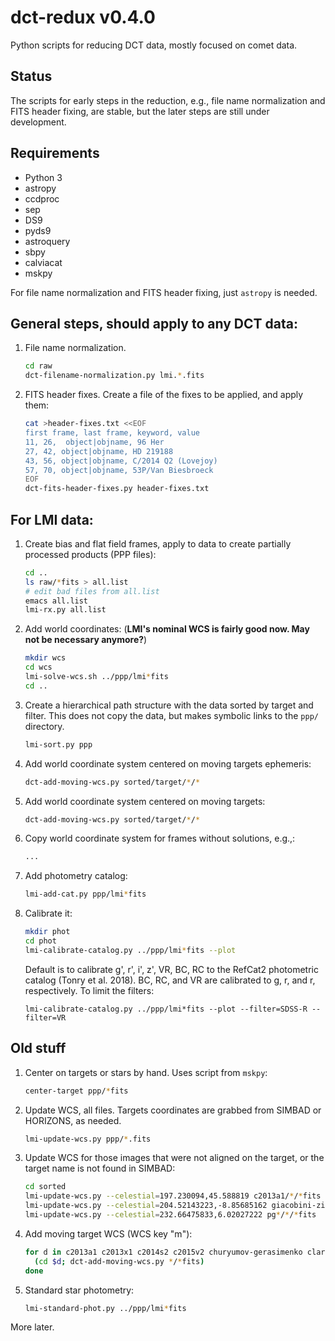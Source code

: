 # dct-redux v0.4.0
Python scripts for reducing DCT data, mostly focused on comet data.

## Status
The scripts for early steps in the reduction, e.g., file name normalization and FITS header fixing, are stable, but the later steps are still under development.

## Requirements
* Python 3
* astropy
* ccdproc
* sep
* DS9
* pyds9
* astroquery
* sbpy
* calviacat
* mskpy

For file name normalization and FITS header fixing, just `astropy` is needed.

## General steps, should apply to any DCT data:
1. File name normalization.
   ```bash
   cd raw
   dct-filename-normalization.py lmi.*.fits
   ```
1. FITS header fixes.  Create a file of the fixes to be applied, and apply them:
   ```bash
   cat >header-fixes.txt <<EOF
   first frame, last frame, keyword, value
   11, 26,	object|objname, 96 Her
   27, 42, object|objname, HD 219188
   43, 56, object|objname, C/2014 Q2 (Lovejoy)
   57, 70, object|objname, 53P/Van Biesbroeck
   EOF
   dct-fits-header-fixes.py header-fixes.txt
   ```
## For LMI data:

1. Create bias and flat field frames, apply to data to create partially processed products (PPP files):
   ```bash
   cd ..
   ls raw/*fits > all.list
   # edit bad files from all.list
   emacs all.list
   lmi-rx.py all.list
   ```

1. Add world coordinates: (**LMI's nominal WCS is fairly good now.  May not be necessary anymore?**)

	```bash
	mkdir wcs
	cd wcs
	lmi-solve-wcs.sh ../ppp/lmi*fits
	cd ..
	```
	   
1. Create a hierarchical path structure with the data sorted by target and filter.  This does not copy the data, but makes symbolic links to the `ppp/` directory.
   ```bash
   lmi-sort.py ppp
   ```
   
1. Add world coordinate system centered on moving targets ephemeris:

	```bash
	dct-add-moving-wcs.py sorted/target/*/*
	```

1. Add world coordinate system centered on moving targets:

	```bash
	dct-add-moving-wcs.py sorted/target/*/*
	```

1. Copy world coordinate system for frames without solutions, e.g.,:

	```bash
	...
	```

1. Add photometry catalog:

	```bash
	lmi-add-cat.py ppp/lmi*fits
	```

1. Calibrate it:

   ```bash
   mkdir phot
   cd phot
   lmi-calibrate-catalog.py ../ppp/lmi*fits --plot
   ```

   Default is to calibrate g', r', i', z', VR, BC, RC to the RefCat2 photometric catalog (Tonry et al. 2018).  BC, RC, and VR are calibrated to g, r, and r, respectively.  To limit the filters:

   ```
   lmi-calibrate-catalog.py ../ppp/lmi*fits --plot --filter=SDSS-R --filter=VR
   ```



## Old stuff
1. Center on targets or stars by hand.  Uses script from `mskpy`:
   ```bash
   center-target ppp/*fits
   ```

1. Update WCS, all files.  Targets coordinates are grabbed from SIMBAD or HORIZONS, as needed.
   ```bash
   lmi-update-wcs.py ppp/*.fits
   ```

1. Update WCS for those images that were not aligned on the target, or the target name is not found in SIMBAD:
   ```bash
   cd sorted
   lmi-update-wcs.py --celestial=197.230094,45.588819 c2013a1/*/*fits
   lmi-update-wcs.py --celestial=204.52143223,-8.85685162 giacobini-zinner/SDSS-R/*fits
   lmi-update-wcs.py --celestial=232.66475833,6.02027222 pg*/*/*fits
   ```

1. Add moving target WCS (WCS key "m"):
   ```bash
   for d in c2013a1 c2013x1 c2014s2 c2015v2 churyumov-gerasimenko clark finlay giacobini-zinner linear12 tempel1; do
     (cd $d; dct-add-moving-wcs.py */*fits)
   done
   ```
   
1. Standard star photometry:

	```bash
	lmi-standard-phot.py ../ppp/lmi*fits
	```

More later.
